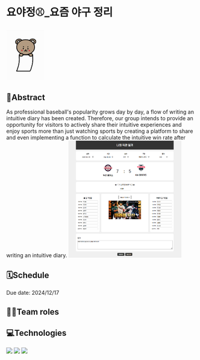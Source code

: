 # 요야정⚾_요즘 야구 정리
<img src="/images/DOOSANbears.jpg" alt="logo image" width="100px">

## 📍Abstract
As professional baseball's popularity grows day by day, a flow of writing an intuitive diary has been created. Therefore, our group intends to provide an opportunity for visitors to actively share their intuitive experiences and enjoy sports more than just watching sports by creating a platform to share and even implementing a function to calculate the intuitive win rate after writing an intuitive diary.
<img src="diary_example.png" alt="logo image" width="300px">

## 🗓Schedule
Due date: 2024/12/17

## 👩‍💻Team roles

## 💻Technologies
<img src="https://img.shields.io/badge/html5-E34F26?style=for-the-badge&logo=html5&logoColor=white">
<img src="https://img.shields.io/badge/css-1572B6?style=for-the-badge&logo=css3&logoColor=white">
<img src="https://img.shields.io/badge/javascript-F7DF1E?style=for-the-badge&logo=javascript&logoColor=black">
